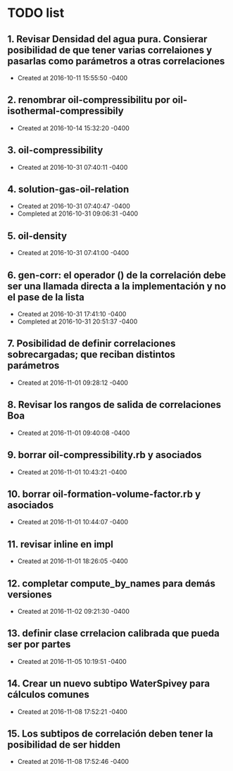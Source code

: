 # TODO list
## 1. Revisar Densidad del agua pura. Consierar posibilidad de que tener varias correlaiones y pasarlas como parámetros a otras correlaciones
- Created at   2016-10-11 15:55:50 -0400

## 2. renombrar oil-compressibilitu por oil-isothermal-compressibily
- Created at   2016-10-14 15:32:20 -0400

## 3. oil-compressibility
- Created at   2016-10-31 07:40:11 -0400

## 4. solution-gas-oil-relation
- Created at   2016-10-31 07:40:47 -0400
- Completed at 2016-10-31 09:06:31 -0400

## 5. oil-density
- Created at   2016-10-31 07:41:00 -0400

## 6. gen-corr: el operador () de la correlación debe ser una llamada directa a la implementación y no el pase de la lista
- Created at   2016-10-31 17:41:10 -0400
- Completed at 2016-10-31 20:51:37 -0400

## 7. Posibilidad de definir correlaciones sobrecargadas; que reciban distintos parámetros
- Created at   2016-11-01 09:28:12 -0400

## 8. Revisar los rangos de salida de correlaciones Boa
- Created at   2016-11-01 09:40:08 -0400

## 9. borrar oil-compressibility.rb y asociados
- Created at   2016-11-01 10:43:21 -0400

## 10. borrar oil-formation-volume-factor.rb y asociados
- Created at   2016-11-01 10:44:07 -0400

## 11. revisar inline en impl
- Created at   2016-11-01 18:26:05 -0400

## 12. completar compute_by_names para demás versiones
- Created at   2016-11-02 09:21:30 -0400

## 13. definir clase crrelacion calibrada que pueda ser por partes
- Created at   2016-11-05 10:19:51 -0400

## 14. Crear un nuevo subtipo WaterSpivey para cálculos comunes
- Created at   2016-11-08 17:52:21 -0400

## 15. Los subtipos de correlación deben tener la posibilidad de ser hidden
- Created at   2016-11-08 17:52:46 -0400

